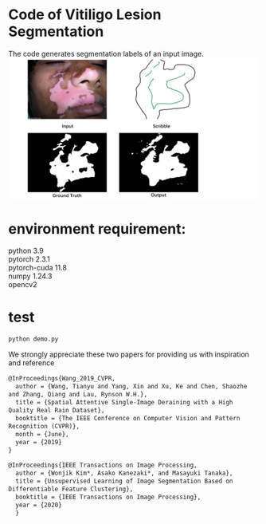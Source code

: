 # Code of Vitiligo Lesion Segmentation  
The code generates segmentation labels of an input image.
![DEMO](https://github.com/YuhanZheng0327/Weakly-Supervised-Vitiligo-Lesion-Segmentation/blob/master/GITHUB.jpg)  


# environment requirement:  
python 3.9  
pytorch 2.3.1  
pytorch-cuda 11.8  
numpy 1.24.3  
opencv2 

# test
``` python
python demo.py
```


We strongly appreciate these two papers for providing us with inspiration and reference

```
@InProceedings{Wang_2019_CVPR,
  author = {Wang, Tianyu and Yang, Xin and Xu, Ke and Chen, Shaozhe and Zhang, Qiang and Lau, Rynson W.H.},
  title = {Spatial Attentive Single-Image Deraining with a High Quality Real Rain Dataset},
  booktitle = {The IEEE Conference on Computer Vision and Pattern Recognition (CVPR)},
  month = {June},
  year = {2019}
}
```
```
@InProceedings{IEEE Transactions on Image Processing,
  author = {Wonjik Kim*, Asako Kanezaki*, and Masayuki Tanaka},
  title = {Unsupervised Learning of Image Segmentation Based on Differentiable Feature Clustering},
  booktitle = {IEEE Transactions on Image Processing}, 
  year = {2020}
  }
```
